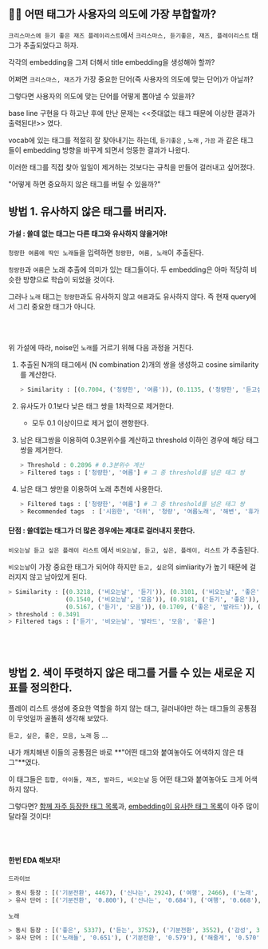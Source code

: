 ## :woman_technologist: 어떤 태그가 사용자의 의도에 가장 부합할까?

`크리스마스에 듣기 좋은 재즈 플레이리스트`에서 `크리스마스, 듣기좋은, 재즈, 플레이리스트` 태그가 추출되었다고 하자.

각각의 embedding을 그저 더해서 title embedding을 생성해야 할까?

어쩌면 `크리스마스, 재즈`가 가장 중요한 단어(즉 사용자의 의도에 맞는 단어)가 아닐까?

그렇다면 사용자의 의도에 맞는 단어를 어떻게 뽑아낼 수 있을까?



base line 구현을 다 하고난 후에 만난 문제는 <<줏대없는 태그 때문에 이상한 결과가 출력된다!>> 였다.

vocab에 있는 태그를 적절히 잘 찾아내기는 하는데, `듣기좋은` , `노래` , `가끔` 과 같은 태그들이 embedding 방향을 바꾸게 되면서 엉뚱한 결과가 나왔다.

이러한 태그를 직접 찾아 일일이 제거하는 것보다는 규칙을 만들어 걸러내고 싶어졌다.

"어떻게 하면 중요하지 않은 태그를 버릴 수 있을까?"



## 방법 1. 유사하지 않은 태그를 버리자.

#### 가설 : 쓸데 없는 태그는 다른 태그와 유사하지 않을거야!

`청량한 여름에 딱인 노래들`을 입력하면 `청량한, 여름, 노래`이 추출된다.

`청량한`과 `여름`은 노래 추출에 의미가 있는 태그들이다. 두 embedding은 아마 적당히 비슷한 방향으로 학습이 되었을 것이다.

그러나 `노래` 태그는 `청량한`과도 유사하지 않고 `여름`과도 유사하지 않다. 즉 현재 query에서 그리 중요한 태그가 아니다.

<br></br>

위 가설에 따라, noise인 `노래`를 거르기 위해 다음 과정을 거친다.

1. 추출된 N개의 태그에서 (N combination 2)개의 쌍을 생성하고 cosine similarity를 계산한다.

   ```python
   > Similarity : [(0.7004, ('청량한', '여름')), (0.1135, ('청량한', '듣고싶은노래')), (0.1503, ('여름', '듣고싶은노래'))]
   ```

2. 유사도가 0.1보다 낮은 태그 쌍을 1차적으로 제거한다.

   * 모두 0.1 이상이므로 제거 없이 잰항한다.

3. 남은 태그쌍을 이용하여 0.3분위수를 계산하고 threshold 이하인 경우에 해당 태그 쌍을 제거한다.

   ```python
   > Threshold : 0.2896 # 0.3분위수 계산
   > Filtered tags : ['청량한', '여름'] # 그 중 threshold를 넘은 태그 쌍
   ```

4. 남은 태그 쌍만을 이용하여 노래 추천에 사용한다.

   ```python
   > Filtered tags : ['청량한', '여름'] # 그 중 threshold를 넘은 태그 쌍
   > Recommended tags  : ['시원한', '더위', '청량', '여름노래', '해변', '휴가', '시원', '바캉스', '무더위', '청량감']
   ```



#### 단점 : 쓸데없는 태그가 더 많은 경우에는 제대로 걸러내지 못한다.

`비오는날 듣고 싶은 플레이 리스트` 에서 `비오는날, 듣고, 싶은, 플레이, 리스트` 가 추출된다.

`비오는날`이 가장 중요한 태그가 되어야 하지만 `듣고, 싶은`의 simliarity가 높기 때문에 걸러지지 않고 남아있게 된다.

```python
> Similarity : [(0.3218, ('비오는날', '듣기')), (0.3101, ('비오는날', '좋은')), (0.3548, ('비오는날', '발라드')),
                (0.1540, ('비오는날', '모음')), (0.9181, ('듣기', '좋은')), (0.10513, ('듣기', '발라드')),
                (0.5167, ('듣기', '모음')), (0.1709, ('좋은', '발라드')), (0.5153, ('좋은', '모음')), (0.2413, ('발라드', '모음'))]
> threshold : 0.3491
> Filtered tags : ['듣기', '비오는날', '발라드', '모음', '좋은']
```

<br></br>

## 방법 2. 색이 뚜렷하지 않은 태그를 거를 수 있는 새로운 지표를 정의한다.

플레이 리스트 생성에 중요한 역할을 하지 않는 태그, 걸러내야만 하는 태그들의 공통점이 무엇일까 골똘히 생각해 보았다.

`듣고, 싶은, 좋은, 모음, 노래` 등 ... 

내가 캐치해낸 이들의 공통점은 바로 **"어떤 태그와 붙여놓아도 어색하지 않은 태그"**였다.

이 태그들은 `힙합, 아이돌, 재즈, 발라드, 비오는날` 등 어떤 태그와 붙여놓아도 크게 어색하지 않다.

그렇다면? <u>함께 자주 등장한 태그 목록</u>과, <u>embedding이 유사한 태그 목록</u>이 아주 많이 달라질 것이다!

<br></br>

#### 한번 EDA 해보자!

`드라이브`

```python
> 동시 등장 : [('기분전환', 4467), ('신나는', 2924), ('여행', 2466), ('노래', 2147), ('감성', 2110), ('좋은', 1686)]
> 유사 단어 : [('기분전환', '0.800'), ('신나는', '0.684'), ('여행', '0.668'), ('유산소운동', '0.618')]
```



`노래`

```python
> 동시 등장 : [('좋은', 5337), ('듣는', 3752), ('기분전환', 3552), ('감성', 3440), ('듣기', 3303), ('잔잔한', 3111)]
> 유사 단어 : [('노래들', '0.651'), ('기분전환', '0.579'), ('해줄게', '0.570'), ('노래모음', '0.557'), ('노래가', '0.554')]
```

